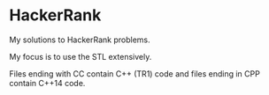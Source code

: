 # HackerRank
My solutions to HackerRank problems.

My focus is to use the STL extensively.

Files ending with CC contain C++ (TR1) code and files ending in CPP contain
C++14 code.
